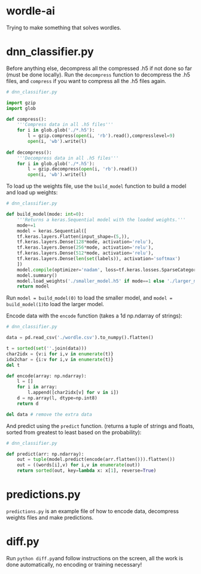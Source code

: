 # wordle-ai
Trying to make something that solves wordles.

# dnn_classifier.py
Before anything else, decompress all the compressed .h5 if not done so far (must be done locally). Run the `decompress` function to decompress the .h5 files, and `compress` if you want to compress all the .h5 files again. 

```py
# dnn_classifier.py

import gzip
import glob

def compress():
    '''Compress data in all .h5 files'''
    for i in glob.glob('./*.h5'):
        l = gzip.compress(open(i, 'rb').read(),compresslevel=9)
        open(i, 'wb').write(l)
        
def decompress():
    '''Decompress data in all .h5 files'''
    for i in glob.glob('./*.h5'):
        l = gzip.decompress(open(i, 'rb').read())
        open(i, 'wb').write(l)
```
To load up the weights file, use the `build_model` function to build a model and load up weights:

```py
# dnn_classifier.py

def build_model(mode: int=0):
    '''Returns a keras.Sequential model with the loaded weights.'''
    mode+=1
    model = keras.Sequential([
    tf.keras.layers.Flatten(input_shape=(5,)),
    tf.keras.layers.Dense(128*mode, activation='relu'),
    tf.keras.layers.Dense(256*mode, activation='relu'),
    tf.keras.layers.Dense(512*mode, activation='relu'),
    tf.keras.layers.Dense(len(set(labels)), activation='softmax')
    ])
    model.compile(optimizer='nadam', loss=tf.keras.losses.SparseCategoricalCrossentropy(from_logits=True), metrics=['accuracy'], jit_compile=True)
    model.summary()
    model.load_weights('./smaller_model.h5' if mode==1 else './larger_model.h5')
    return model
```
Run `model = build_model(0)` to load the smaller model, and `model = build_model(1)`to load the larger model.

Encode data with the `encode` function (takes a 1d np.ndarray of strings):
```py
# dnn_classifier.py

data = pd.read_csv('./wordle.csv').to_numpy().flatten()

t = sorted(set(''.join(data)))
char2idx = {v:i for i,v in enumerate(t)}
idx2char = {i:v for i,v in enumerate(t)}
del t

def encode(array: np.ndarray):
    l = []
    for i in array:
        l.append([char2idx[v] for v in i])
    d = np.array(l, dtype=np.int8)
    return d

del data # remove the extra data
```
And predict using the `predict` function. (returns a tuple of strings and floats, sorted from greatest to least based on the probability):
```py
# dnn_classifier.py

def predict(arr: np.ndarray):
    out = tuple(model.predict(encode(arr.flatten())).flatten())
    out = ((words[i],v) for i,v in enumerate(out))
    return sorted(out, key=lambda x: x[1], reverse=True)
```
# predictions.py
`predictions.py` is an example file of how to encode data, decompress weights files and make predictions.

# diff.py
Run `python diff.py`and follow instructions on the screen, all the work is done automatically, no encoding or training necessary!
